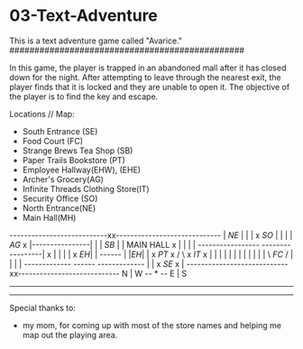 # 03-Text-Adventure
This is a text adventure game called "Avarice."
###############################################

In this game, the player is trapped in an abandoned
mall after it has closed down for the night. After
attempting to leave through the nearest exit, the 
player finds that it is locked and they are unable 
to open it. The objective of the player is to find 
the key and escape.


Locations // Map:
- South Entrance (SE)
- Food Court (FC)
- Strange Brews Tea Shop (SB)
- Paper Trails Bookstore (PT)
- Employee Hallway(EHW), (EHE)
- Archer's Grocery(AG)
- Infinite Threads Clothing Store(IT)
- Security Office (SO)
- North Entrance(NE)
- Main Hall(MH)

---------------------------xx-----------------------------
                |         *NE*          |                |
                |                       x *SO*           |
                |                       |                |  
*AG*            x                       |----------------|
                |                       | *SB*           |
                |       MAIN HALL       x                |
                |                       |                |
-----------------                       -----------------| 
x   |           |                       |           |    x
*EH*|           |         ------        |           |*EH*|
|   x   *PT*    x        /      \       x   *IT*    x    |
|   |           |       |        |      |           |    |
|   |           |        \ *FC* /       |           |    |
|   -------------         ------        -------------    |
|               x          *SE*         x                |
----------------------------xx----------------------------
     N
     |
W -- * -- E
     |
     S

*********************************************
*********************************************






Special thanks to:
- my mom, for coming up with most of the store names
and helping me map out the playing area.



